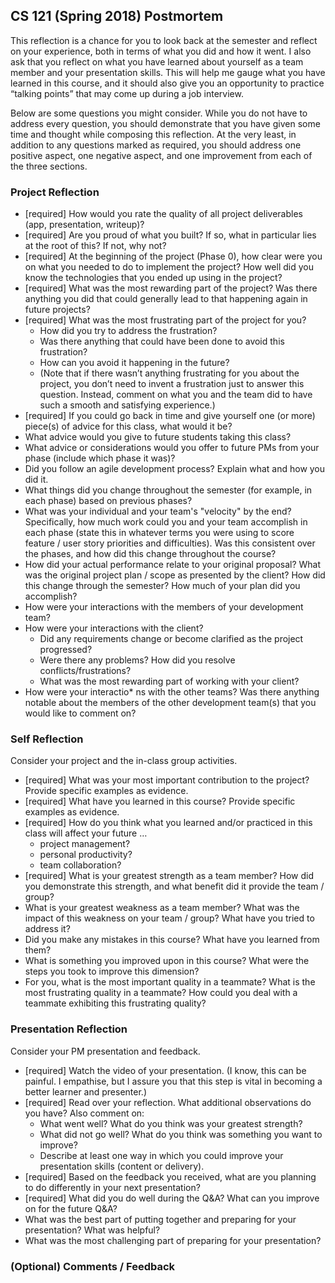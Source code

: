 ## CS 121 (Spring 2018) Postmortem

This reflection is a chance for you to look back at the semester and reflect on your experience, both in terms of what you did and how it went. I also ask that you reflect on what you have learned about yourself as a team member and your presentation skills. This will help me gauge what you have learned in this course, and it should also give you an opportunity to practice “talking points” that may come up during a job interview. 

Below are some questions you might consider. While you do not have to address every question, you should demonstrate that you have given some time and thought while composing this reflection. At the very least, in addition to any questions marked as required, you should address one positive aspect, one negative aspect, and one improvement from each of the three sections.

### Project Reflection
* [required] How would you rate the quality of all project deliverables (app, presentation, writeup)? 
* [required] Are you proud of what you built? If so, what in particular lies at the root of this? If not, why not? 
* [required] At the beginning of the project (Phase 0), how clear were you on what you needed to do to implement the project? How well did you know the technologies that you ended up using in the project? 
* [required] What was the most rewarding part of the project? Was there anything you did that could generally lead to that happening again in future projects?
* [required] What was the most frustrating part of the project for you?
  * How did you try to address the frustration?
  * Was there anything that could have been done to avoid this frustration? 
  * How can you avoid it happening in the future? 
  * (Note that if there wasn’t anything frustrating for you about the project, you don’t need to invent a frustration just to answer this question. Instead, comment on what you and the team did to have such a smooth and satisfying experience.) 
* [required] If you could go back in time and give yourself one (or more) piece(s) of advice for this class, what would it be?
* What advice would you give to future students taking this class?
* What advice or considerations would you offer to future PMs from your phase (include which phase it was)?
* Did you follow an agile development process? Explain what and how you did it.
* What things did you change throughout the semester (for example, in each phase) based on previous phases?
* What was your individual and your team's "velocity" by the end? Specifically, how much work could you and your team accomplish in each phase (state this in whatever terms you were using to score feature / user story priorities and difficulties). Was this consistent over the phases, and how did this change throughout the course?
* How did your actual performance relate to your original proposal? What was the original project plan / scope as presented by the client? How did this change through the semester? How much of your plan did you accomplish?
* How were your interactions with the members of your development team?
* How were your interactions with the client?
  * Did any requirements change or become clarified as the project progressed?
  * Were there any problems? How did you resolve conflicts/frustrations?
  * What was the most rewarding part of working with your client?
* How were your interactio* ns with the other teams? Was there anything notable about the members of the other development team(s) that you would like to comment on?


### Self Reflection
Consider your project and the in-class group activities.
* [required] What was your most important contribution to the project? Provide specific examples as evidence.
* [required] What have you learned in this course? Provide specific examples as evidence. 
* [required] How do you think what you learned and/or practiced in this class will affect your future …
  * project management?
  * personal productivity?
  * team collaboration?
* [required] What is your greatest strength as a team member? How did you demonstrate this strength, and what benefit did it provide the team / group?
* What is your greatest weakness as a team member? What was the impact of this weakness on your team / group? What have you tried to address it?
* Did you make any mistakes in this course? What have you learned from them? 
* What is something you improved upon in this course? What were the steps you took to improve this dimension?
* For you, what is the most important quality in a teammate? What is the most frustrating quality in a teammate? How could you deal with a teammate exhibiting this frustrating quality?

### Presentation Reflection
Consider your PM presentation and feedback. 
* [required] Watch the video of your presentation.
  (I know, this can be painful. I empathise, but I assure you that this step is vital in becoming a better learner and presenter.)
* [required] Read over your reflection. What additional observations do you have?
  Also comment on:
  * What went well? What do you think was your greatest strength?
  * What did not go well? What do you think was something you want to improve?
  * Describe at least one way in which you could improve your presentation skills (content or delivery).
* [required] Based on the feedback you received, what are you planning to do differently in your next presentation?
* [required] What did you do well during the Q&A? What can you improve on for the future Q&A? 
* What was the best part of putting together and preparing for your presentation? What was helpful?
* What was the most challenging part of preparing for your presentation?

### (Optional) Comments / Feedback
